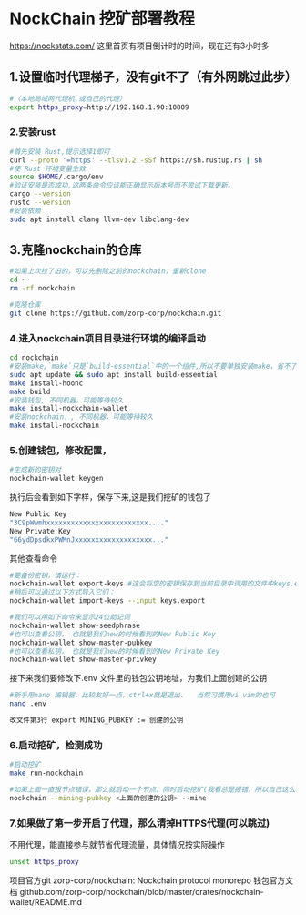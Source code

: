 # NockChain 挖矿部署教程
https://nockstats.com/  这里首页有项目倒计时的时间，现在还有3小时多
## 1.设置临时代理梯子，没有git不了（有外网跳过此步）
```bash
#（本地局域网代理机,或自己的代理）
export https_proxy=http://192.168.1.90:10809
```
### 2.安装rust
```bash
#首先安装 Rust,提示选择1即可
curl --proto '=https' --tlsv1.2 -sSf https://sh.rustup.rs | sh
#使 Rust 环境变量生效
source $HOME/.cargo/env
#验证安装是否成功,这两条命令应该能正确显示版本号而不尝试下载更新。
cargo --version
rustc --version
#安装依赖
sudo apt install clang llvm-dev libclang-dev
```
## 3.克隆nockchain的仓库
```bash
#如果上次拉了旧的，可以先删除之前的nockchain，重新clone
cd ~
rm -rf nockchain
```
```bash
#克隆仓库
git clone https://github.com/zorp-corp/nockchain.git
```
### 4.进入nockchain项目目录进行环境的编译启动
```bash
cd nockchain
#安装make,`make`只是`build-essential`中的一个组件,所以不要单独安装make，省不了什么空间
sudo apt update && sudo apt install build-essential
make install-hoonc
make build
#安装钱包, 不同机器，可能等待较久
make install-nockchain-wallet
#安装nockchain，, 不同机器，可能等待较久
make install-nockchain
```

### 5.创建钱包，修改配置，
```bash
#生成新的密钥对
nockchain-wallet keygen
```
执行后会看到如下字样，保存下来,这是我们挖矿的钱包了
```bash
New Public Key
"3C9pWwmhxxxxxxxxxxxxxxxxxxxxxxxxx...."
New Private Key
"66ydDpsdkxPWMnJxxxxxxxxxxxxxxxxxxx..."
```
其他查看命令
```bash
#要备份密钥，请运行：
nockchain-wallet export-keys #这会将您的密钥保存到当前目录中调用的文件中keys.export。
#稍后可以通过以下方式导入它们：
nockchain-wallet import-keys --input keys.export

#我们可以用如下命令来显示24位助记词
nockchain-wallet show-seedphrase
#也可以查看公钥， 也就是我们new的时候看到的New Public Key
nockchain-wallet show-master-pubkey
#也可以查看私钥， 也就是我们new的时候看到的New Private Key
nockchain-wallet show-master-privkey
```
接下来我们要修改下.env 文件里的钱包公钥地址，为我们上面创建的公钥
```bash
#新手用nano 编辑器，比较友好一点，ctrl+x就是退出.   当然习惯用vi vim的也可
nano .env

改文件第3行 export MINING_PUBKEY := 创建的公钥
```
### 6.启动挖矿，检测成功
```bash
#启动挖矿
make run-nockchain

#如果上面一直报节点错误，那么就启动一个节点，同时启动挖矿(我看总是报错，所以自己这么理解了)
nockchain --mining-pubkey <上面的创建的公钥> --mine

```


### 7.如果做了第一步开启了代理，那么清掉HTTPS代理(可以跳过)
不用代理，能直接参与就节省代理流量，具体情况按实际操作
```bash
unset https_proxy
```


项目官方git
zorp-corp/nockchain: Nockchain protocol monorepo
钱包官方文档
github.com/zorp-corp/nockchain/blob/master/crates/nockchain-wallet/README.md
